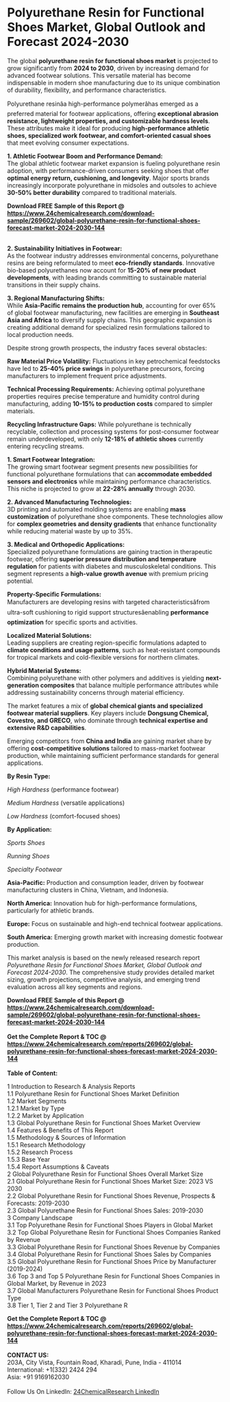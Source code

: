 <h1>Polyurethane Resin for Functional Shoes Market, Global Outlook and Forecast 2024-2030</h1><p>The global <strong>polyurethane resin for functional shoes market</strong> is projected to grow significantly from <strong>2024 to 2030</strong>, driven by increasing demand for advanced footwear solutions. This versatile material has become indispensable in modern shoe manufacturing due to its unique combination of durability, flexibility, and performance characteristics.</p><p>Polyurethane resinâa high-performance polymerâhas emerged as a preferred material for footwear applications, offering <strong>exceptional abrasion resistance, lightweight properties, and customizable hardness levels</strong>. These attributes make it ideal for producing <strong>high-performance athletic shoes, specialized work footwear, and comfort-oriented casual shoes</strong> that meet evolving consumer expectations.</p><p><strong>1. Athletic Footwear Boom and Performance Demand:</strong><br>
The global athletic footwear market expansion is fueling polyurethane resin adoption, with performance-driven consumers seeking shoes that offer <strong>optimal energy return, cushioning, and longevity</strong>. Major sports brands increasingly incorporate polyurethane in midsoles and outsoles to achieve <strong>30-50% better durability</strong> compared to traditional materials.</p><div><b>Download FREE Sample of this Report @ 
            <a href="https://www.24chemicalresearch.com/download-sample/269602/global-polyurethane-resin-for-functional-shoes-forecast-market-2024-2030-144">
            https://www.24chemicalresearch.com/download-sample/269602/global-polyurethane-resin-for-functional-shoes-forecast-market-2024-2030-144</a></b></div><br><p><strong>2. Sustainability Initiatives in Footwear:</strong><br>
As the footwear industry addresses environmental concerns, polyurethane resins are being reformulated to meet <strong>eco-friendly standards</strong>. Innovative bio-based polyurethanes now account for <strong>15-20% of new product developments</strong>, with leading brands committing to sustainable material transitions in their supply chains.</p><p><strong>3. Regional Manufacturing Shifts:</strong><br>
While <strong>Asia-Pacific remains the production hub</strong>, accounting for over 65% of global footwear manufacturing, new facilities are emerging in <strong>Southeast Asia and Africa</strong> to diversify supply chains. This geographic expansion is creating additional demand for specialized resin formulations tailored to local production needs.</p><p>Despite strong growth prospects, the industry faces several obstacles:</p><p><strong>Raw Material Price Volatility:</strong> Fluctuations in key petrochemical feedstocks have led to <strong>25-40% price swings</strong> in polyurethane precursors, forcing manufacturers to implement frequent price adjustments.</p><p><strong>Technical Processing Requirements:</strong> Achieving optimal polyurethane properties requires precise temperature and humidity control during manufacturing, adding <strong>10-15% to production costs</strong> compared to simpler materials.</p><p><strong>Recycling Infrastructure Gaps:</strong> While polyurethane is technically recyclable, collection and processing systems for post-consumer footwear remain underdeveloped, with only <strong>12-18% of athletic shoes</strong> currently entering recycling streams.</p><p><strong>1. Smart Footwear Integration:</strong><br>
The growing smart footwear segment presents new possibilities for functional polyurethane formulations that can <strong>accommodate embedded sensors and electronics</strong> while maintaining performance characteristics. This niche is projected to grow at <strong>22-28% annually</strong> through 2030.</p><p><strong>2. Advanced Manufacturing Technologies:</strong><br>
3D printing and automated molding systems are enabling <strong>mass customization</strong> of polyurethane shoe components. These technologies allow for <strong>complex geometries and density gradients</strong> that enhance functionality while reducing material waste by up to 35%.</p><p><strong>3. Medical and Orthopedic Applications:</strong><br>
Specialized polyurethane formulations are gaining traction in therapeutic footwear, offering <strong>superior pressure distribution and temperature regulation</strong> for patients with diabetes and musculoskeletal conditions. This segment represents a <strong>high-value growth avenue</strong> with premium pricing potential.</p><p><strong>Property-Specific Formulations:</strong><br>
	Manufacturers are developing resins with targeted characteristicsâfrom ultra-soft cushioning to rigid support structuresâenabling <strong>performance optimization</strong> for specific sports and activities.</p><p><strong>Localized Material Solutions:</strong><br>
	Leading suppliers are creating region-specific formulations adapted to <strong>climate conditions and usage patterns</strong>, such as heat-resistant compounds for tropical markets and cold-flexible versions for northern climates.</p><p><strong>Hybrid Material Systems:</strong><br>
	Combining polyurethane with other polymers and additives is yielding <strong>next-generation composites</strong> that balance multiple performance attributes while addressing sustainability concerns through material efficiency.</p><p>The market features a mix of <strong>global chemical giants and specialized footwear material suppliers</strong>. Key players include <strong>Dongsung Chemical, Covestro, and GRECO</strong>, who dominate through <strong>technical expertise and extensive R&amp;D capabilities</strong>.</p><p>Emerging competitors from <strong>China and India</strong> are gaining market share by offering <strong>cost-competitive solutions</strong> tailored to mass-market footwear production, while maintaining sufficient performance standards for general applications.</p><p><strong>By Resin Type:</strong></p><p><em>High Hardness</em> (performance footwear)</p><p><em>Medium Hardness</em> (versatile applications)</p><p><em>Low Hardness</em> (comfort-focused shoes)</p><p><strong>By Application:</strong></p><p><em>Sports Shoes</em></p><p><em>Running Shoes</em></p><p><em>Specialty Footwear</em></p><p><strong>Asia-Pacific:</strong> Production and consumption leader, driven by footwear manufacturing clusters in China, Vietnam, and Indonesia.</p><p><strong>North America:</strong> Innovation hub for high-performance formulations, particularly for athletic brands.</p><p><strong>Europe:</strong> Focus on sustainable and high-end technical footwear applications.</p><p><strong>South America:</strong> Emerging growth market with increasing domestic footwear production.</p><p>This market analysis is based on the newly released research report <em>Polyurethane Resin for Functional Shoes Market, Global Outlook and Forecast 2024-2030</em>. The comprehensive study provides detailed market sizing, growth projections, competitive analysis, and emerging trend evaluation across all key segments and regions.</p><div><b>Download FREE Sample of this Report @ 
            <a href="https://www.24chemicalresearch.com/download-sample/269602/global-polyurethane-resin-for-functional-shoes-forecast-market-2024-2030-144">
            https://www.24chemicalresearch.com/download-sample/269602/global-polyurethane-resin-for-functional-shoes-forecast-market-2024-2030-144</a></b></div><br><div><b>Get the Complete Report & TOC @ 
            <a href="https://www.24chemicalresearch.com/reports/269602/global-polyurethane-resin-for-functional-shoes-forecast-market-2024-2030-144">
            https://www.24chemicalresearch.com/reports/269602/global-polyurethane-resin-for-functional-shoes-forecast-market-2024-2030-144</a></b></div><br>
            <b>Table of Content:</b><p>1 Introduction to Research & Analysis Reports<br />
    1.1 Polyurethane Resin for Functional Shoes Market Definition<br />
    1.2 Market Segments<br />
        1.2.1 Market by Type<br />
        1.2.2 Market by Application<br />
    1.3 Global Polyurethane Resin for Functional Shoes Market Overview<br />
    1.4 Features & Benefits of This Report<br />
    1.5 Methodology & Sources of Information<br />
        1.5.1 Research Methodology<br />
        1.5.2 Research Process<br />
        1.5.3 Base Year<br />
        1.5.4 Report Assumptions & Caveats<br />
2 Global Polyurethane Resin for Functional Shoes Overall Market Size<br />
    2.1 Global Polyurethane Resin for Functional Shoes Market Size: 2023 VS 2030<br />
    2.2 Global Polyurethane Resin for Functional Shoes Revenue, Prospects & Forecasts: 2019-2030<br />
    2.3 Global Polyurethane Resin for Functional Shoes Sales: 2019-2030<br />
3 Company Landscape<br />
    3.1 Top Polyurethane Resin for Functional Shoes Players in Global Market<br />
    3.2 Top Global Polyurethane Resin for Functional Shoes Companies Ranked by Revenue<br />
    3.3 Global Polyurethane Resin for Functional Shoes Revenue by Companies<br />
    3.4 Global Polyurethane Resin for Functional Shoes Sales by Companies<br />
    3.5 Global Polyurethane Resin for Functional Shoes Price by Manufacturer (2019-2024)<br />
    3.6 Top 3 and Top 5 Polyurethane Resin for Functional Shoes Companies in Global Market, by Revenue in 2023<br />
    3.7 Global Manufacturers Polyurethane Resin for Functional Shoes Product Type<br />
    3.8 Tier 1, Tier 2 and Tier 3 Polyurethane R</p><div><b>Get the Complete Report & TOC @ 
            <a href="https://www.24chemicalresearch.com/reports/269602/global-polyurethane-resin-for-functional-shoes-forecast-market-2024-2030-144">
            https://www.24chemicalresearch.com/reports/269602/global-polyurethane-resin-for-functional-shoes-forecast-market-2024-2030-144</a></b></div><br><b>CONTACT US:</b><br>
            203A, City Vista, Fountain Road, Kharadi, Pune, India - 411014<br>
            International: +1(332) 2424 294<br>
            Asia: +91 9169162030 <br><br>
            Follow Us On LinkedIn: <a href="https://www.linkedin.com/company/24chemicalresearch/">24ChemicalResearch LinkedIn</a>